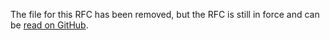 The file for this RFC has been removed, but the RFC is still in force and can be [read on GitHub](https://github.com/rust-lang/rfcs/blob/d046f391fa560839af3569be5b13b477a5aa29f9/text/1679-panic-safe-slicing.md).
